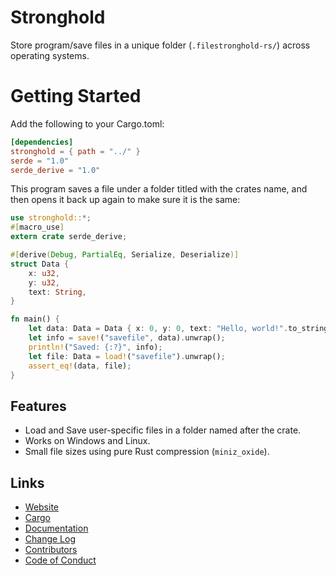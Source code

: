 # Stronghold
Store program/save files in a unique folder (`.filestronghold-rs/`) across operating systems.

# Getting Started
Add the following to your Cargo.toml:

```toml
[dependencies]
stronghold = { path = "../" }
serde = "1.0"
serde_derive = "1.0"
```

This program saves a file under a folder titled with the crates name, and then opens it back up
again to make sure it is the same:

```rust
use stronghold::*;
#[macro_use]
extern crate serde_derive;

#[derive(Debug, PartialEq, Serialize, Deserialize)]
struct Data {
    x: u32,
    y: u32,
    text: String,
}

fn main() {
    let data: Data = Data { x: 0, y: 0, text: "Hello, world!".to_string() };
    let info = save!("savefile", data).unwrap();
    println!("Saved: {:?}", info);
    let file: Data = load!("savefile").unwrap();
    assert_eq!(data, file);
}
```

## Features
* Load and Save user-specific files in a folder named after the crate.
* Works on Windows and Linux.
* Small file sizes using pure Rust compression (`miniz_oxide`).

## Links
* [Website](https://jeronaldaron.plopgrizzly.com/stronghold)
* [Cargo](https://crates.io/crates/stronghold)
* [Documentation](https://docs.rs/stronghold)
* [Change Log](https://jeronaldaron.plopgrizzly.com/stronghold/changelog)
* [Contributors](https://jeronaldaron.plopgrizzly.com/stronghold/contributors)
* [Code of Conduct](https://jeronaldaron.plopgrizzly.com/stronghold/codeofconduct)
